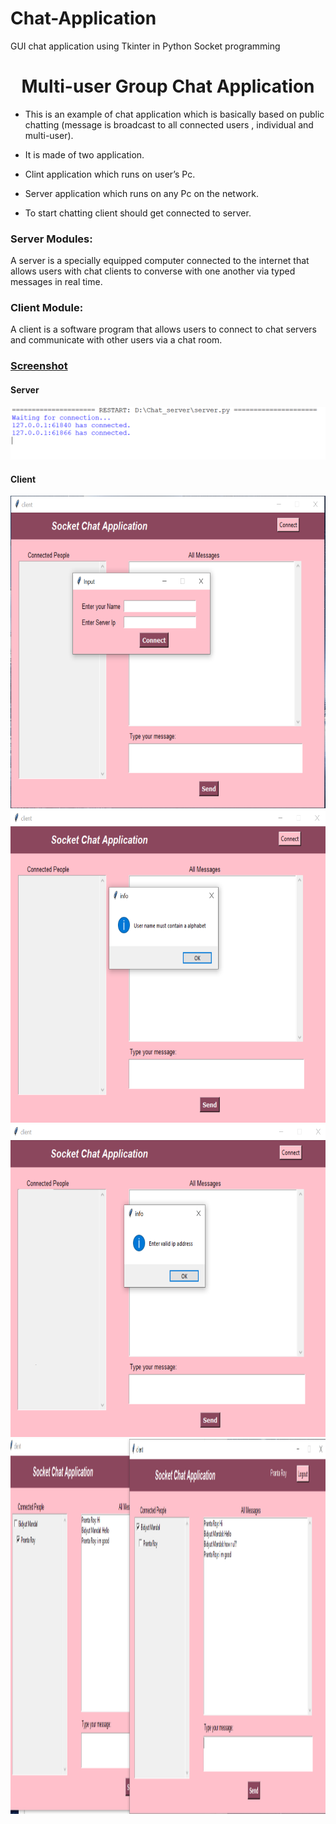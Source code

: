 # Chat-Application
GUI chat application using Tkinter in Python Socket programming
<h1 align="center">Multi-user Group Chat Application</h1>
 <ul>
  <li>
   <p>This is an example of chat application which is basically based on public chatting (message is broadcast to
    all
    connected users , individual and multi-user).</p>
  </li>
  <li>
   <p>It is made of two application.</p>
  </li>
  <li>
   <p>Clint application which runs on user’s Pc.</p>
  </li>
  <li>
   <p>Server application which runs on any Pc on the network.</p>
  </li>
  <li>
   <p>To start chatting client should get connected to server.</p>
  </li>
 </ul>
 <h3>Server Modules:</h3>
 <p>A server is a specially equipped computer connected to the internet that allows users with chat clients to converse
  with
  one another via typed messages in real time.
 </p>
 <h3>Client Module:</h3>
 <p>A client is a software program that allows users to connect to chat servers and communicate with other users via a
  chat
  room.</p>
  <h3><ins>Screenshot</ins></h3>
  <h4>Server</h4>
 <img src="./img/server1.PNG" alt="">
   <h4>Client</h4>
 <img src="./img/Client1.PNG" alt="" height="500">
 <img src="./img/Client2.PNG" alt="" height="500">
 <img src="./img/Client3.PNG" alt="" height="500">
 <img src="./img/Client4.PNG" alt="" height="600">
